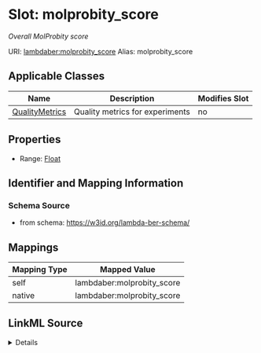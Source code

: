

# Slot: molprobity_score 


_Overall MolProbity score_





URI: [lambdaber:molprobity_score](https://w3id.org/lambda-ber-schema/molprobity_score)
Alias: molprobity_score

<!-- no inheritance hierarchy -->





## Applicable Classes

| Name | Description | Modifies Slot |
| --- | --- | --- |
| [QualityMetrics](QualityMetrics.md) | Quality metrics for experiments |  no  |






## Properties

* Range: [Float](Float.md)




## Identifier and Mapping Information






### Schema Source


* from schema: https://w3id.org/lambda-ber-schema/




## Mappings

| Mapping Type | Mapped Value |
| ---  | ---  |
| self | lambdaber:molprobity_score |
| native | lambdaber:molprobity_score |




## LinkML Source

<details>
```yaml
name: molprobity_score
description: Overall MolProbity score
from_schema: https://w3id.org/lambda-ber-schema/
rank: 1000
alias: molprobity_score
owner: QualityMetrics
domain_of:
- QualityMetrics
range: float

```
</details>